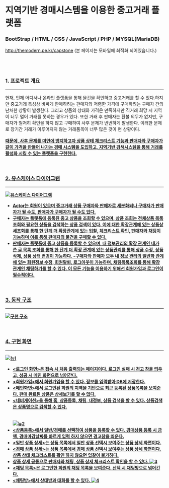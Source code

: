 # 지역기반 경매시스템을 이용한 중고거래 플랫폼
### BootStrap / HTML / CSS / JavaScript / PHP / MYSQL(MariaDB)

http://themodern.pe.kr/capstone (본 페이지는 모바일에 최적화 되어있습니다.)
<br><br><br><br>
### 1. 프로젝트 개요
------------
현재, 언제 어디서나 온라인 플랫폼을 통해 물건을 확인하고 중고거래를 할 수 있다.하지만 중고거래 특성상 비싸게 판매하려는 판매자와 저렴한 가격에 구매하려는 구매자 간의 난처한 상황이 발생한다. 그리고 상품의 상태와 가격은 만족하지만 직거래 희망 시 지역이 너무 멀어 거래를 못하는 경우가 있다. 또한 거래 후 판매자는 환불 의무가 없지만, 구매자가 철저히 확인을 하지 않고 구매하여 사후 문제가 빈번하게 발생한다. 이러한 문제로 장기간 거래가 이루어지지 않는 거래품목이 너무 많은 것이 현 상황이다.<br><br>
<strong><u>  때문에, 사후 문제를 미연에 방지하고자 상품 상태 체크리스트 기능과 판매자와 구매자가 같이 가격을 만들어 나가는 경매 시스템을 도입하고, 지역기반 검색시스템을 통해 거래를 활성화 시킬 수 있는 플랫폼을 구현한다.<br><br><br>

### 2. 유스케이스 다이어그램
------------
![유스케이스 다이어그램](https://user-images.githubusercontent.com/75834395/102696883-00fb2d00-4275-11eb-9170-f95ce0579db2.jpg)
- Actor는 회원이 있으며 중고거래 상품 구매자와 판매자로 세분화되나 구매자가 판매자가 될 수도, 판매자가 구매자가 될 수도 있다.
- 구매자는 플랫폼에 등록된 중고 상품을 조회할 수 있으며, 상품 조회는 전체상품 목록 조회와 필요한 상품을 검색하는 상품 검색이 있다. 이에 대한 확장관계에 있는 상품상세조회를 통해 한 단계 더 확장관계에 있는 입찰, 체크리스트 확인, 판매자와 채팅이 가능하며 이를 통해 판매자의 물건을 구매할 수 있다.
- 판매자는 플랫폼에 중고 상품을 등록할 수 있으며, 내 정보관리의 확장 관계인 내가 쓴 글 목록 조회를 통해 한 단계 더 확장 관계에 있는 상품관리를 통해 상품 수정, 상품 삭제, 상품 상태 변경이 가능하다.
-구매자와 판매자 모두 내 정보 관리의 일반화 관계에 있는 회원정보 수정, 회원탈퇴, 로그아웃이 가능하며, 채팅목록조회를 통해 확장관계인 채팅하기를 할 수 있다. 이 모든 기능을 이용하기 위해선 회원가입과 로그인이 필수적이다.
<br><br><br>

### 3. 동작 구조
------------
![구현 구조](https://user-images.githubusercontent.com/75834395/103204437-b778a500-493a-11eb-9a0d-029d1a1cd76b.jpg)
<br><br><br>

### 4. 구현 화면
------------
![뉴1](https://user-images.githubusercontent.com/75834395/103206178-987c1200-493e-11eb-98a7-e3fd5431534a.jpg)
- <로그인 화면>은 접속 시 처음 출력되는 페이지이다. 로그인 실패 시 경고 창을 띄우고, 성공 시 메인 화면으로 넘어간다.
- <회원가입>에서 회원가입을 할 수 있다. 정보를 입력받아 DB에 저장한다.
- <메인화면>에서 로그인된 회원의 지역을 기반으로 최근 등록된 상품목록을 보여준다. 판매 완료된 상품은 상세보기를 할 수 없다.
- <네비게이션>을 통해 홈, 상품등록, 채팅, 내정보, 상품 검색을 할 수 있다. 상품검색은 상품명으로 검색할 수 있다.
<br><br><br>
![뉴2](https://user-images.githubusercontent.com/75834395/103206179-99ad3f00-493e-11eb-9cd9-f9dffc4be134.jpg)
- <상품등록>에서 일반/경매를 선택하여 상품을 등록할 수 있다. 경매상품 등록 시 금액, 경매마감날짜를 바르게 입력 하지 않으면 경고창을 띄운다.
- <일반 상품 상세>는 상품 목록에서 일반 상품 선택시 보여주는 상품 상세 화면이다.
- <경매 상품 상세>는 상품 목록에서 경매 상품 선택시 보여주는 상품 상세 화면이다. 상품 상태 체크리스트를 확인 하지 않으면 입찰이 불가하다.
- 상품 상세 공통으로 판매자와 채팅, 상품 상세 체크리스트 확인을 할 수 있다.
![3](https://user-images.githubusercontent.com/75834395/103170797-7fb22480-488a-11eb-81e3-737ed45e8ae0.jpg)
- <채팅 목록>은 로그인한 회원의 채팅 목록을 보여준다. 선택 시 채팅방으로 넘어간다.
- <채팅방>에서 상대방과 대화를 할 수 있다.
![4](https://user-images.githubusercontent.com/75834395/103170798-7fb22480-488a-11eb-88f1-03e2775c3eb1.jpg)

